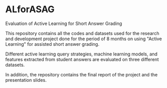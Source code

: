 # ALforASAG

Evaluation of Active Learning for Short Answer Grading

This repository contains all the codes and datasets used for the research and development project done for the period of 8 months on using "Active Learning" for assisted short answer grading. 

Different active learning query strategies, machine learning models, and features extracted from student answers are evaluated on three different datasets. 

In addition, the repository contains the final report of the project and the presentation slides.
